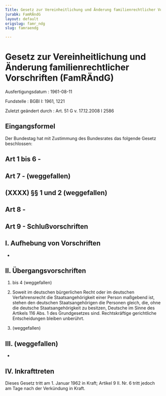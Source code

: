 ```yaml
---
Title: Gesetz zur Vereinheitlichung und Änderung familienrechtlicher Vorschriften
jurabk: FamRÄndG
layout: default
origslug: famr_ndg
slug: famraendg

---
```


# Gesetz zur Vereinheitlichung und Änderung familienrechtlicher Vorschriften (FamRÄndG)

Ausfertigungsdatum
:   1961-08-11

Fundstelle
:   BGBl I: 1961, 1221

Zuletzt geändert durch
:   Art. 51 G v. 17.12.2008 I 2586


## Eingangsformel

Der Bundestag hat mit Zustimmung des Bundesrates das folgende Gesetz
beschlossen:


## Art 1 bis 6 - 



## Art 7 - (weggefallen)



## (XXXX) §§ 1 und 2 (weggefallen)



## Art 8 - 



## Art 9 - Schlußvorschriften



## I. Aufhebung von Vorschriften

-


## II. Übergangsvorschriften


1.  bis 4 (weggefallen)





5.  Soweit im deutschen bürgerlichen Recht oder im deutschen
    Verfahrensrecht die Staatsangehörigkeit einer Person maßgebend ist,
    stehen den deutschen Staatsangehörigen die Personen gleich, die, ohne
    die deutsche Staatsangehörigkeit zu besitzen, Deutsche im Sinne des
    Artikels 116 Abs. 1 des Grundgesetzes sind. Rechtskräftige
    gerichtliche Entscheidungen bleiben unberührt.


6.  (weggefallen)





## III. (weggefallen)

-


## IV. Inkrafttreten

Dieses Gesetz tritt am 1. Januar 1962 in Kraft; Artikel 9 II. Nr. 6
tritt jedoch am Tage nach der Verkündung in Kraft.

